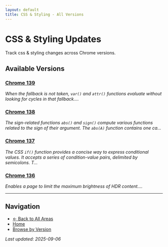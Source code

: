 ```yaml
---
layout: default
title: CSS & Styling - All Versions
---
```


# CSS & Styling Updates

Track css & styling changes across Chrome versions.

## Available Versions

### [Chrome 139](./chrome-139)
*When the fallback is not taken, `var()` and `attr()` functions evaluate without looking for cycles in that fallback....*

### [Chrome 138](./chrome-138)
*The sign-related functions `abs()` and `sign()` compute various functions related to the sign of their argument. The `abs(A)` function contains one ca...*

### [Chrome 137](./chrome-137)
*The CSS `if()` function provides a concise way to express conditional values. It accepts a series of condition-value pairs, delimited by semicolons. T...*

### [Chrome 136](./chrome-136)
*Enables a page to limit the maximum brightness of HDR content....*

---

## Navigation
- [← Back to All Areas](../)
- [Home](/)
- [Browse by Version](/versions/)

*Last updated: 2025-09-06*
